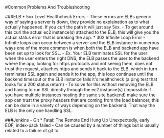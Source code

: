 #Common Problems And Troubleshooting

###ELB
	* 5xx Level Healthcheck Errors
		- These errors are ELBs generic way of saying a server is down, they provide no explaination as to what actually happened. If you curl the path it will just say 5xx.
		- To get around this curl the actual ec2 instance(s) attached to the ELB, this will give you the actual status error that is breaking the app.
	* 302 Infinite Loop Error
		-  Infinite loops can occur between a server and the ELB instance in numerous ways one of the more common is when both the ELB and backend app have been set up to look for SSL. 
			- Ex. Your ELB terminates SSL for the user when the user enters the right DNS, the ELB passes the user to the backend where the app, looking for https protocols and not seeing them, does not trust the request, attaches https and sends it back to the ELB, which in turn terminates SSL again and sends it to the app, this loop continues until the backend timesout or the ELB instance fails it's healthcheck (a ping test that looks for a 200 status return)
		- To solve for this without removing the ELB and having to run SSL directly through the ec2 instance(s) (impossible if you have multiple instances hosting the same site backend) make sure the app can trust the proxy headers that are coming from the load balancer, this can be done in a variety of ways depending on the backend. That way the ELB is the only one handling SSL.

###Jenkins - Git 
	* Fatal: The Remote End Hung Up Unexpectedly, early EOF, index-pack failed
		- Can be caused by a number of things but is usually related to a failure of git to 